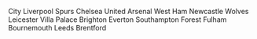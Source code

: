 City
Liverpool
Spurs
Chelsea
United
Arsenal
West Ham
Newcastle
Wolves
Leicester
Villa
Palace
Brighton
Everton
Southampton
Forest
Fulham
Bournemouth
Leeds
Brentford